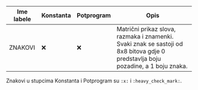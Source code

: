 | Ime labele    | Konstanta | Potprogram | Opis          |
| ------------- | --------- | ---------- | ------------- |
| ZNAKOVI       | :x:       | :x:        | Matrični prikaz slova, razmaka i znamenki. Svaki znak se sastoji od 8x8 bitova gdje 0 predstavlja boju pozadine, a 1 boju znaka. |

Znakovi u stupcima Konstanta i Potprogram su `:x:` i `:heavy_check_mark:`.
